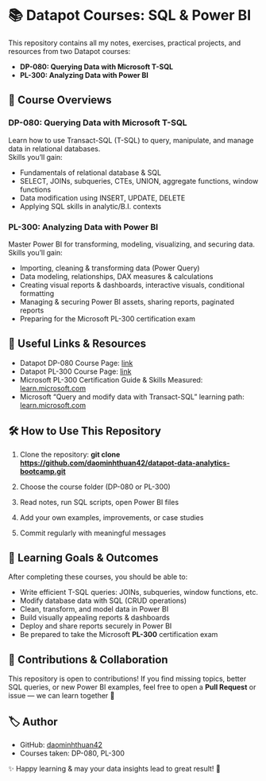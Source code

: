 # 📚 Datapot Courses: SQL & Power BI

This repository contains all my notes, exercises, practical projects, and resources from two Datapot courses:

- **DP-080: Querying Data with Microsoft T-SQL**  
- **PL-300: Analyzing Data with Power BI**

## 🎯 Course Overviews

### DP-080: Querying Data with Microsoft T-SQL  
Learn how to use Transact-SQL (T-SQL) to query, manipulate, and manage data in relational databases.  
Skills you’ll gain:  
- Fundamentals of relational database & SQL  
- SELECT, JOINs, subqueries, CTEs, UNION, aggregate functions, window functions  
- Data modification using INSERT, UPDATE, DELETE  
- Applying SQL skills in analytic/B.I. contexts  

### PL-300: Analyzing Data with Power BI  
Master Power BI for transforming, modeling, visualizing, and securing data.  
Skills you’ll gain:  
- Importing, cleaning & transforming data (Power Query)  
- Data modeling, relationships, DAX measures & calculations  
- Creating visual reports & dashboards, interactive visuals, conditional formatting  
- Managing & securing Power BI assets, sharing reports, paginated reports  
- Preparing for the Microsoft PL-300 certification exam  

## 📌 Useful Links & Resources

- Datapot DP-080 Course Page: [link](https://datapot.vn/khoa-hoc/dp-080-querying-data-with-microsoft-t-sql/)  
- Datapot PL-300 Course Page: [link](https://datapot.vn/khoa-hoc/pl-300-analyzing-data-with-power-bi/)  
- Microsoft PL-300 Certification Guide & Skills Measured: [learn.microsoft.com](https://learn.microsoft.com/en-us/credentials/certifications/resources/study-guides/pl-300)  
- Microsoft “Query and modify data with Transact-SQL” learning path: [learn.microsoft.com](https://learn.microsoft.com/en-us/training/courses/dp-080t00)  

## 🛠 How to Use This Repository

1. Clone the repository: **git clone https://github.com/daominhthuan42/datapot-data-analytics-bootcamp.git**

2. Choose the course folder (DP-080 or PL-300)
3. Read notes, run SQL scripts, open Power BI files
4. Add your own examples, improvements, or case studies
5. Commit regularly with meaningful messages

## 🎯 Learning Goals & Outcomes

After completing these courses, you should be able to:

* Write efficient T-SQL queries: JOINs, subqueries, window functions, etc.
* Modify database data with SQL (CRUD operations)
* Clean, transform, and model data in Power BI
* Build visually appealing reports & dashboards
* Deploy and share reports securely in Power BI
* Be prepared to take the Microsoft **PL-300** certification exam

## 🤝 Contributions & Collaboration

This repository is open to contributions! If you find missing topics, better SQL queries, or new Power BI examples, feel free to open a **Pull Request** or issue — we can learn together 🙂

## 🏷 Author

* GitHub: [daominhthuan42](https://github.com/daominhthuan42)
* Courses taken: DP-080, PL-300

✨ Happy learning & may your data insights lead to great result! 🚀
